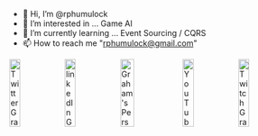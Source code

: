 - 👋 Hi, I’m @rphumulock
- 👀 I’m interested in ... Game AI
- 🌱 I’m currently learning ... Event Sourcing / CQRS
- 📫 How to reach me "rphumulock@gmail.com"

<foreignObject>
<div><a href="https://x.com/GrahamTheDev"><img src="readme/twitter.svg" width="19.5%" height=120 alt="Twitter GrahamTheDev"></a><a href="https://www.linkedin.com/in/grahamthedev/"><img src="readme/linkedin.svg" width="19.5%" height=120 alt="linkedIn Graham R"></a><a href="https://grahamthe.dev"><img src="readme/logo.svg" width="22%" height=120 alt="Graham's Personal Site"></a><a href="https://www.youtube.com/@grahamthedev"><img src="readme/youtube.svg" width="19.5%" height=120 alt="YouTube GrahamTheDev"></a><a href="https://twitch.tv/GrahamTheDevRel"><img src="readme/twitch.svg" width="19.5%" height=120 alt="Twitch GrahamTheDevRel"></a></div>
</foreignObject>

<!---
rphumulock/rphumulock is a ✨ special ✨ repository because its `README.md` (this file) appears on your GitHub profile.
You can click the Preview link to take a look at your changes.
--->
